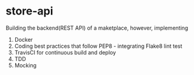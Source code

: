 # store-api
Building the backend(REST API) of a maketplace, however, implementing
1. Docker
2. Coding best practices that follow PEP8 - integrating Flake8 lint test
3. TravisCI for continuous build and deploy
4. TDD
5. Mocking
